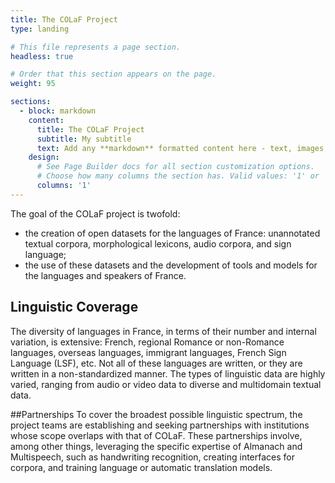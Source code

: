 ```yaml
---
title: The COLaF Project
type: landing

# This file represents a page section.
headless: true

# Order that this section appears on the page.
weight: 95

sections:
  - block: markdown
    content:
      title: The COLaF Project
      subtitle: My subtitle
      text: Add any **markdown** formatted content here - text, images, videos, galleries - and even HTML code!
    design:
      # See Page Builder docs for all section customization options.
      # Choose how many columns the section has. Valid values: '1' or '2'.
      columns: '1'
---
```


The goal of the COLaF project is twofold:

- the creation of open datasets for the languages of France: unannotated textual corpora, morphological lexicons, audio corpora, and sign language;
- the use of these datasets and the development of tools and models for the languages and speakers of France.
## Linguistic Coverage
The diversity of languages in France, in terms of their number and internal variation, is extensive: French, regional Romance or non-Romance languages, overseas languages, immigrant languages, French Sign Language (LSF), etc. Not all of these languages are written, or they are written in a non-standardized manner. The types of linguistic data are highly varied, ranging from audio or video data to diverse and multidomain textual data.

##Partnerships
To cover the broadest possible linguistic spectrum, the project teams are establishing and seeking partnerships with institutions whose scope overlaps with that of COLaF. These partnerships involve, among other things, leveraging the specific expertise of Almanach and Multispeech, such as handwriting recognition, creating interfaces for corpora, and training language or automatic translation models.